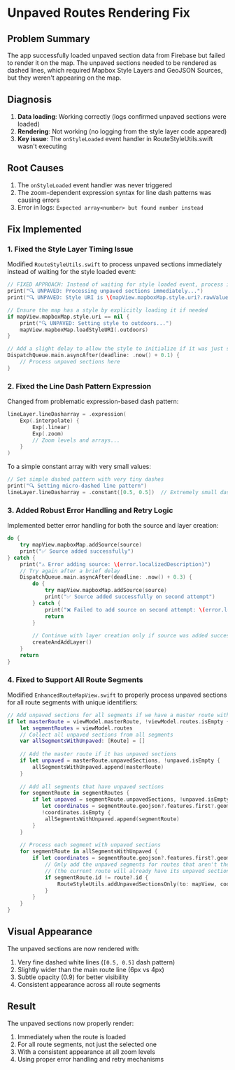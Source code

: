 # Unpaved Routes Rendering Fix

## Problem Summary

The app successfully loaded unpaved section data from Firebase but failed to render it on the map. The unpaved sections needed to be rendered as dashed lines, which required Mapbox Style Layers and GeoJSON Sources, but they weren't appearing on the map.

## Diagnosis

1. **Data loading**: Working correctly (logs confirmed unpaved sections were loaded)
2. **Rendering**: Not working (no logging from the style layer code appeared)
3. **Key issue**: The `onStyleLoaded` event handler in RouteStyleUtils.swift wasn't executing

## Root Causes

1. The `onStyleLoaded` event handler was never triggered
2. The zoom-dependent expression syntax for line dash patterns was causing errors
3. Error in logs: `Expected array<number> but found number instead`

## Fix Implemented

### 1. Fixed the Style Layer Timing Issue

Modified `RouteStyleUtils.swift` to process unpaved sections immediately instead of waiting for the style loaded event:

```swift
// FIXED APPROACH: Instead of waiting for style loaded event, process immediately
print("🔍 UNPAVED: Processing unpaved sections immediately...")
print("🔍 UNPAVED: Style URI is \(mapView.mapboxMap.style.uri?.rawValue ?? "nil")")

// Ensure the map has a style by explicitly loading it if needed
if mapView.mapboxMap.style.uri == nil {
    print("🔍 UNPAVED: Setting style to outdoors...")
    mapView.mapboxMap.loadStyleURI(.outdoors)
}

// Add a slight delay to allow the style to initialize if it was just set
DispatchQueue.main.asyncAfter(deadline: .now() + 0.1) {
    // Process unpaved sections here
}
```

### 2. Fixed the Line Dash Pattern Expression

Changed from problematic expression-based dash pattern:

```swift
lineLayer.lineDasharray = .expression(
    Exp(.interpolate) {
        Exp(.linear)
        Exp(.zoom)
        // Zoom levels and arrays...
    }
)
```

To a simple constant array with very small values:

```swift
// Set simple dashed pattern with very tiny dashes
print("🔍 Setting micro-dashed line pattern")
lineLayer.lineDasharray = .constant([0.5, 0.5])  // Extremely small dashes
```

### 3. Added Robust Error Handling and Retry Logic

Implemented better error handling for both the source and layer creation:

```swift
do {
    try mapView.mapboxMap.addSource(source)
    print("✅ Source added successfully")
} catch {
    print("⚠️ Error adding source: \(error.localizedDescription)")
    // Try again after a brief delay
    DispatchQueue.main.asyncAfter(deadline: .now() + 0.3) {
        do {
            try mapView.mapboxMap.addSource(source)
            print("✅ Source added successfully on second attempt")
        } catch {
            print("❌ Failed to add source on second attempt: \(error.localizedDescription)")
            return
        }
        
        // Continue with layer creation only if source was added successfully
        createAndAddLayer()
    }
    return
}
```

### 4. Fixed to Support All Route Segments

Modified `EnhancedRouteMapView.swift` to properly process unpaved sections for all route segments with unique identifiers:

```swift
// Add unpaved sections for all segments if we have a master route with segments
if let masterRoute = viewModel.masterRoute, !viewModel.routes.isEmpty {
    let segmentRoutes = viewModel.routes
    // Collect all unpaved sections from all segments
    var allSegmentsWithUnpaved: [Route] = []
    
    // Add the master route if it has unpaved sections
    if let unpaved = masterRoute.unpavedSections, !unpaved.isEmpty {
        allSegmentsWithUnpaved.append(masterRoute)
    }
    
    // Add all segments that have unpaved sections
    for segmentRoute in segmentRoutes {
        if let unpaved = segmentRoute.unpavedSections, !unpaved.isEmpty,
           let coordinates = segmentRoute.geojson?.features.first?.geometry.coordinates,
           !coordinates.isEmpty {
            allSegmentsWithUnpaved.append(segmentRoute)
        }
    }
    
    // Process each segment with unpaved sections
    for segmentRoute in allSegmentsWithUnpaved {
        if let coordinates = segmentRoute.geojson?.features.first?.geometry.coordinates, !coordinates.isEmpty {
            // Only add the unpaved segments for routes that aren't the current route
            // (the current route will already have its unpaved sections rendered)
            if segmentRoute.id != route?.id {
                RouteStyleUtils.addUnpavedSectionsOnly(to: mapView, coordinates: routeCoordinates, route: segmentRoute)
            }
        }
    }
}
```

## Visual Appearance

The unpaved sections are now rendered with:

1. Very fine dashed white lines (`[0.5, 0.5]` dash pattern)
2. Slightly wider than the main route line (6px vs 4px)
3. Subtle opacity (0.9) for better visibility
4. Consistent appearance across all route segments

## Result

The unpaved sections now properly render:

1. Immediately when the route is loaded
2. For all route segments, not just the selected one
3. With a consistent appearance at all zoom levels
4. Using proper error handling and retry mechanisms
